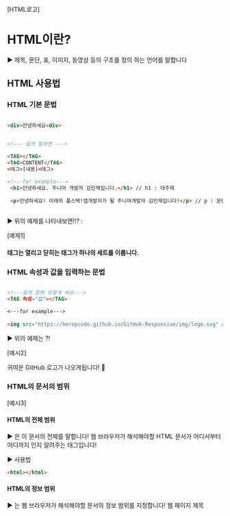 [HTML로고]

# HTML이란?

▶️ 제목, 문단, 표, 이미지, 동영상 등의 구조를 정의 하는 언어를 말합니다


## HTML 사용법


### HTML 기본 문법

```html

<div>안녕하세요<div>


<!--- 쉽게 말하면 --->
 
<TAG></TAG>
<TAG>CONTENT</TAG>
<태그>[내용]<태그>

<!---for example--->
 <h1>안녕하세요. 주니어 개발자 김민재입니다.</h1> // h1 : 대주제
 
 <p>안녕하세요! 미래의 풀스택!앱개발자가 될 주니어개발자 김민재입니다!</p> // p : 문단
  
```

▶️ 위의 예제를 나타내보면!!? :

[예제1]

#### 태그는 열리고 닫히는 태그가 하나의 세트를 이룹니다.

### HTML 속성과 값을 입력하는 문법

```html

<!---쉽게 말해 요렇게 써요--->
<TAG 속성="값"></TAG>

<---for example--->
 
<img src="https://heropcode.github.io/GitHub-Responsive/img/logo.svg" alt="GitHub Logo" /> //img는 빈 태그로 따로 닫는 태그가 아닌 맨끝에 /로 닫아준다!

```

▶️ 위의 예제는 ?!

[예시2]

귀여운 GitHub 로고가 나오게됩니다! 👏

### HTML의 문서의 범위

[예시3]

#### HTML의 전체 범위

▶️ <html>은 이 문서의 전체를 말합니다! 
   웹 브라우저가 해석해야할 HTML 문서가 어디서부터 어디까지 인지 알려주는 태그입니다!

▶️ 사용법

```html
<html></html>
```

#### HTML의 정보 범위

▶️ <head>는 웹 브라우저가 해석해야할 문서의 정보 범위를 지정합니다!
   웹 페이지 제목<title>, 웹 페이지 문자 인코딩 방식<meta charset>, 연결할 외부 파일 위치<link rel="" href=""> 등 화면을 구성하기 위한 기본 설정등을 정의합니다!
 
#### HTML의 구조 범위
 
▶️ <body>는 해석해야할 문서의 구조 범위를 지정합니다!
   사용자가 웹 화면을 통해 볼 수 있는 내용의 레이아웃 등을 정의합니다!(로고, 푸터, 버튼, 입력창 등등)
 
#### HTML의 버전 지정

▶️ <!DOCTYPE html>는 일명 DTD로 마크업 언어에서 문서의 형식을 정의합니다!
   총 버전은 현재까지 5가지의 버전이 있으며(1,2,3,4, XTML, 5) 현재는 5를 제일 많이 쓰고 기본값 또한 5로 되어 있습니다. XTML같은 경우 유지 보수 시 볼 수 있습니다.

#### HTML 제목 지정

▶️ 각 브라우저의 사이트 탭의 이름으로 표시됩니다!
 
▶️ 사용법

 ```html
 <html>
  <head>
   <title>GitHub</title>
  </head>
 </html>
````
[타이틀 예시]
 
#### HTML 웹 페이지 정보 입력

▶️ <meta ...>는 웹 페이지에 관한 정보(문자 인코딩 방식, 제작자, 내용 등)을 검색엔진 혹은 브라우저에 제공합니다! (meta 태그는 빈태그!)

▶️ 사용법

```html
<html>
  <head>
    <meta charset="UTF-8" />
    <!--문자 인코딩 방식 설정 (필수로 해주는 것이 좋음)-->
    <meta name="author" content="김민재" />
    <!--제작자-->
    <meta name="discription" content="연습하는 사이트~!" />
    <!--사이트 설명-->
    <title>Github(연습사이트)</title>
  </head>
</html>
```
 
#### HTML에서 외부문서 가져오기

▶️ HTML에서 외부 문서를 가져올 때 사용합니다!

▶️ 사용법
```html
 <html>
  <head>
    <meta charset="UTF-8" />
    <!--문자 인코딩 방식 설정 (필수로 해주는 것이 좋음)-->
    <meta name="author" content="김민재" />
    <!--제작자-->
    <meta name="discription" content="연습하는 사이트~!" />
    <!--사이트 설명-->
    <title>Github(연습사이트)</title>
    <link rel="stylesheet" href="./main.css" />
  </head>
  <body>
    <div class="box"></div>
  </body>
</html>
```

    - link
    - rel = 관계를 나타내줌 (stylesheet, icon 등)
    - href = 위치 지정

#### HTML에서 직접 CSS 작성하기

▶️ html에서 CSS를 직접 입력하여 적용할 때 사용합니다!
 
▶️ 사용법
 
```html
<html>
  <head>
    <meta charset="UTF-8" />
    <!--문자 인코딩 방식 설정 (필수로 해주는 것이 좋음)-->
    <meta name="author" content="김민재" />
    <!--제작자-->
    <meta name="discription" content="연습하는 사이트~!" />
    <!--사이트 설명-->
    <title>Github(연습사이트)</title>
    <link rel="stylesheet" href="./main.css" />
    <style>
      img {
        width: 100px;
        height: 100px;
      }
      p {
        font-size: 20px;
        font-weight: bold;
      }
    </style>
  </head>
  <body>
    <img
      src="https://heropcode.github.io/GitHub-Responsive/img/logo.svg"
      alt="GitHub Logo"
    />
    <p>깃허브 로고입니다!</p>
  </body>
</html>
``` 
👉 CSS의 문법에 관한 내용은 CSS에서 다루겠습니다!^-^ 궁금하면 CSS로!
 
▶️ 출력 결과

 [style예시]
 
#### HTML에서 script불러오거나 작성하기
 
▶️ html에서 스크립트를 불러오거나 작성할 때 사용합니다!

▶️ 사용법
```html
<!---기본 모양--->
 <script src="[경로]"></scrpit>
 <script>
   function ... [코딩]
  </scrpit>

 
<!--응용-->
   <script src="main.js"></script>
   <script>
      function handleclickevent(event) {
        console.log(event);
     }
   </script>
```

  


